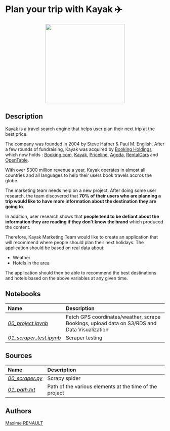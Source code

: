 # Plan your trip with Kayak ✈️

<center><img src='https://seekvectorlogo.com/wp-content/uploads/2018/01/kayak-vector-logo.png' height='250'></center>


## Description

[Kayak](https://www.kayak.com) is a travel search engine that helps user plan their next trip at the best price.

The company was founded in 2004 by Steve Hafner & Paul M. English. After a few rounds of fundraising, Kayak was acquired by [Booking Holdings](https://www.bookingholdings.com) which now holds : [Booking.com](https://booking.com), [Kayak](https://www.kayak.com), [Priceline](https://www.priceline.com), [Agoda](https://www.agoda.com), [RentalCars](https://Rentalcars.com) and [OpenTable](https://www.opentable.com).

With over $300 million revenue a year, Kayak operates in almost all countries and all languages to help their users book travels accros the globe.

The marketing team needs help on a new project. After doing some user research, the team discovered that **70% of their users who are planning a trip would like to have more information about the destination they are going to**. 

In addition, user research shows that **people tend to be defiant about the information they are reading if they don't know the brand** which produced the content. 

Therefore, Kayak Marketing Team would like to create an application that will recommend where people should plan their next holidays. The application should be based on real data about:

* Weather 
* Hotels in the area 

The application should then be able to recommend the best destinations and hotels based on the above variables at any given time.

## Notebooks

| Name | Description |
|:-|:-|
| <ins>_00_project.ipynb_</ins> | Fetch GPS coordinates/weather, scrape Bookings, upload data on S3/RDS and Data Visualization |
| <ins>_01_scraper_test.ipynb_</ins> | Scraper testing |

## Sources

| Name | Description |
|:-|:-|
| <ins>_00_scraper.py_</ins> | Scrapy spider |
| <ins>_01_path.txt_</ins> | Path of the various elements at the time of the project |


## Authors

[Maxime RENAULT](https://github.com/qxzjy)